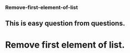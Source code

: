 ### Remove-first-element-of-list
## This is easy question from questions.
# Remove first element of list.
